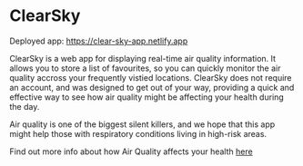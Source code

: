 # ClearSky

Deployed app: https://clear-sky-app.netlify.app

ClearSky is a web app for displaying real-time air quality information. It allows you to store a list of favourites, so you can quickly monitor the air quality accross your frequently vistied locations. ClearSky does not require an account, and was designed to get out of your way, providing a quick and effective way to see how air quality might be affecting your health during the day.

Air quality is one of the biggest silent killers, and we hope that this app might help those with respiratory conditions living in high-risk areas.

Find out more info about how Air Quality affects your health [here](https://www.health.act.gov.au/about-our-health-system/population-health/environmental-monitoring/air-quality-health-advice-portal)
